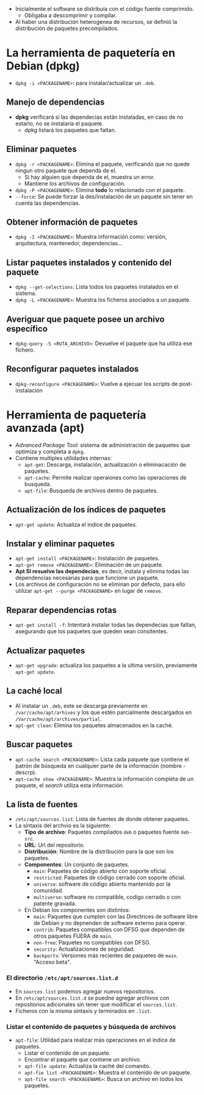 * Inicialmente el software se distribuía con el código fuente comprimido.
  * Obligaba a descomprimir y compilar.
* Al haber una distribución heterogenea de recursos, se definió la distribución de paquetes precompilados.
# La herramienta de paquetería en Debian (dpkg)
* `dpkg -i <PACKAGENAME>`: para instalar/actualizar un `.deb`.
## Manejo de dependencias
* **dpkg** verificará si las dependecias están instaladas, en caso de no estarlo, no se instalaría el paquete.
  * dpkg listará los paquetes que faltan.
## Eliminar paquetes
* `dpkg -r <PACKAGENAME>`: Elimina el paquete, verificando que no quede ningun otro paquete que dependa de el.
  * Si hay alguien que dependa de el, muestra un error.
  * Mantiene los archivos de configuración.
* `dpkg -P <PACKAGENAME>`: Elimina **todo** lo relacionado con el paquete.
* `--force`: Se puede forzar la des/instalación de un paquete sin tener en cuenta las dependencias.
## Obtener información de paquetes
* `dpkg -I <PACKAGENAME>`: Muestra información como: versión, arquitectura, mantenedor, dependencias...
## Listar paquetes instalados y contenido del paquete
* `dpkg --get-selections`: Lista todos los paquetes instalados en el sistema.
* `dpkg -L <PACKAGENAME>`: Muestra los ficheros asociados a un paquete.
## Averiguar que paquete posee un archivo específico
* `dpkg-query -S <RUTA_ARCHIVO>`: Devuelve el paquete que ha utiliza ese fichero.
## Reconfigurar paquetes instalados
* `dpkg-reconfigure <PACKAGENAME>`: Vuelve a ejecuar los scripts de post-instalación
# Herramienta de paquetería avanzada (apt)
* _Advanced Package Tool_: sistema de administración de paquetes que optimiza y completa a `dpkg`.
* Contiene multiples utilidades internas:
  * `apt-get`: Descarga, instalación, actualización o eliminacación de paquetes.
  * `apt-cache`: Permite realizar operaiones como las operaciones de busqueda.
  * `apt-file`: Busqueda de archivos dentro de paquetes.
## Actualización de los índices de paquetes
* `apt-get update`: Actualiza el indice de paquetes.
## Instalar y eliminar paquetes
* `apt-get install <PACKAGENAME>`: Instalación de paquetes.
* `apt-get remove <PACKAGENAME>`: Eliminación de un paquete.
* **Apt SI resuelve las dependecias**, es decir, instala y elimina todas las dependencias necesarias para que funcione un paquete.
* Los archivos de configuración no se eliminan por defecto, para ello utilizar `apt-get --purge <PACKAGENAME>` en lugar de `remove`.
## Reparar dependencias rotas
* `apt-get install -f`: Intentará instalar todas las dependecias que faltan, asegurando que los paquetes que queden sean consitentes.
## Actualizar paquetes
* `apt-get upgrade`: actualiza los paquetes a la ultima versión, previamente `apt-get update`.
## La caché local
* Al instalar un `.deb`, este se descarga previamente en `/var/cache/apt/arhives` y los que estén parcialmente descargados en `/Var/cache/apt/archives/partial`.
* `apt-get clean`: Elimina los paquetes almacenados en la caché.
## Buscar paquetes
* `apt-cache search <PACKAGENAME>`: Lista cada paquete que contiene el patrón de búsqueda en cualquier parte de la información (nombre - descrp).
* `apt-cache show <PACKAGENAME>`: Muestra la información completa de un paquete, el _search_ utiliza esta información.
## La lista de fuentes
* `/etc/apt/sources.list`: Lista de fuentes de donde obtener paquetes.
* La sintaxis del archvio es la siguiente:
  * **Tipo de archivo**: Paquetes compilados `deb` o paquetes fuente `deb-src`.
  * **URL**: Url del repositorio.
  * **Distribución**: Nombre de la distribución para la que son los paquetes.
  * **Componentes**: Un conjunto de paquetes.
    * `main`: Paquetes de código abierto con soporte oficial.
    * `restricted`: Paquetes de código cerrado con soporte oficial.
    * `universe`: software de código abierto mantenido por la comunidad.
    * `multiverse`: software no compatible, codigo cerrado o con patente gravada.
  * En Debian los componentes son distintos:
    * `main`: Paquetes que cumplen con las Directrices de software libre de Debian y no depnenden de software externo para operar.
    * `contrib`: Paquetes compatibles con DFSG que dependen de otros paquetes FUERA de `main`.
    * `non-free`: Paquetes no compatibles con DFSG.
    * `security`: Actualizaciones de seguridad.
    * `backports`: Versiones más recientes de paquetes de `main`. "Acceso beta".
### El directorio `/etc/apt/sources.list.d`
 * En `sources.list` podemos agregar nuevos repositorios.
 * En `/etc/apt/sources.list.d` se puedne agregar archivos con repositorios adicionales sin tener que modificar el `sources.list`.
  * Ficheros con la misma sintaxis y terminados en `.list`.
### Listar el contenido de paquetes y búsqueda de archivos
* `apt-file`: Utilidad para realizar más operaciones en el índice de paquetes.
  * Listar el contenido de un paquete.
  * Encontrar el paquete que contiene un archivo.
  * `apt-file update`: Actualiza la caché del comando.
  * `apt-fie list <PACKAGENAME>`: Muestra el contenido de un paquete.
  * `apt-file search <PACKAGENAME>`: Busca un archivo en todos los paquetes.
